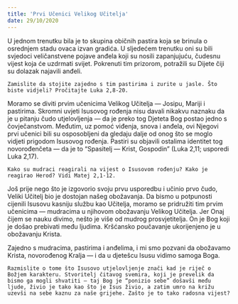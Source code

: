```yaml
---
title: 'Prvi Učenici Velikog Učitelja'
date: 29/10/2020
---
```


U jednom trenutku bila je to skupina običnih pastira koja se brinula o osrednjem stadu ovaca izvan gradića. U sljedećem trenutku oni su bili svjedoci veličanstvene pojave anđela koji su nosili zapanjujuću, čudesnu vijest koja će uzdrmati svijet. Pokrenuti tim prizorom, potražili su Dijete čiji su dolazak najavili anđeli.

`Zamislite da stojite zajedno s tim pastirima i zurite u jasle. Što biste vidjeli? Pročitajte Luka 2,8-20.`

Moramo se diviti prvim učenicima Velikog Učitelja — Josipu, Mariji i pastirima. Skromni uvjeti Isusovog rođenja nisu davali nikakvu naznaku da je u pitanju čudo utjelovljenja — da je preko tog Djeteta Bog postao jedno s čovječanstvom. Međutim, uz pomoć viđenja, snova i anđela, ovi Njegovi prvi učenici bili su osposobljeni da gledaju dalje od onog što se moglo vidjeti prigodom Isusovog rođenja. Pastiri su objavili ostalima identitet tog novorođenčeta — da je to “Spasitelj — Krist, Gospodin” (Luka 2,11; usporedi Luka 2,17).

`Kako su mudraci reagirali na vijest o Isusovom rođenju? Kako je reagirao Herod? Vidi Matej 2,1-12.`

Još prije nego što je izgovorio svoju prvu usporedbu i učinio prvo čudo, Veliki Učitelj bio je dostojan našeg obožavanja. Da bismo u potpunosti cijenili Isusovu kasniju službu kao Učitelja, moramo se pridružiti tim prvim učenicima — mudracima u njihovom obožavanju Velikog Učitelja. Jer Onaj čijem se nauku divimo, nešto je više od mudrog prosvjetitelja. On je Bog koji je došao prebivati među ljudima. Kršćansko poučavanje ukorijenjeno je u obožavanju Krista.

Zajedno s mudracima, pastirima i anđelima, i mi smo pozvani da obožavamo Krista, novorođenog Kralja — i da u djetešcu Isusu vidimo samoga Boga.

`Razmislite o tome što Isusovo utjelovljenje znači kad je riječ o Božjem karakteru. Stvoritelj čitavog svemira, koji je prevelik da bismo ga mogli shvatiti — taj Bog je “ponizio sebe” došavši među ljude, živio je tako kao što je Isus živio, a zatim umro na križu uzevši na sebe kaznu za naše grijehe. Zašto je to tako radosna vijest?`